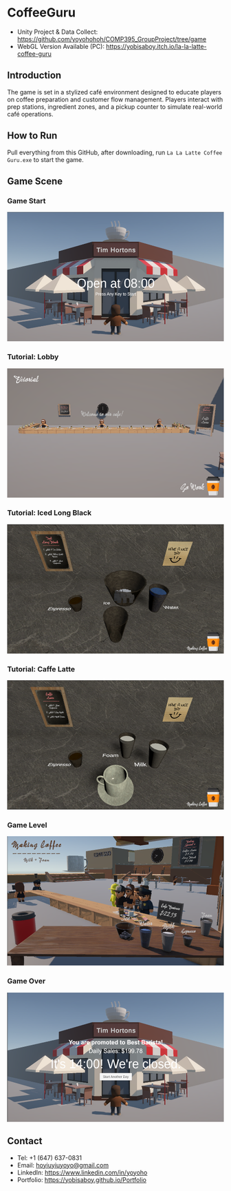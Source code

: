 # CoffeeGuru
- Unity Project & Data Collect: https://github.com/yoyohohoh/COMP395_GroupProject/tree/game
- WebGL Version Available (PC): https://yobisaboy.itch.io/la-la-latte-coffee-guru

## Introduction
The game is set in a stylized café environment designed to educate players on coffee preparation and customer flow management. Players interact with prep stations, ingredient zones, and a pickup counter to simulate real-world café operations.

## How to Run
Pull everything from this GitHub, after downloading, run `La La Latte Coffee Guru.exe` to start the game.

## Game Scene
### Game Start
<img src="./images/GameStart.png" height="300">

### Tutorial: Lobby
<img src="./images/Tutorial0.png" height="300">

### Tutorial: Iced Long Black
<img src="./images/Tutorial1.png" height="300">

### Tutorial: Caffe Latte
<img src="./images/Tutorial2.png" height="300">

### Game Level 
<img src="./images/GameLevel.png" height="300">

### Game Over
<img src="./images/GameOver.png" height="300">

## Contact
- Tel: +1 (647) 637-0831
- Email: hoyiuyiuyoyo@gmail.com
- LinkedIn: https://www.linkedin.com/in/yoyoho
- Portfolio: https://yobisaboy.github.io/Portfolio
